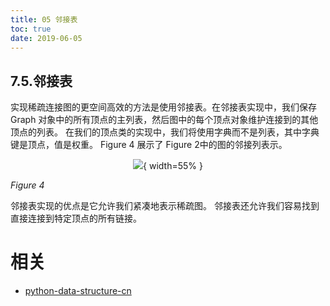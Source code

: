 ```yaml
---
title: 05 邻接表
toc: true
date: 2019-06-05
---
```

## 7.5.邻接表

实现稀疏连接图的更空间高效的方法是使用邻接表。在邻接表实现中，我们保存 Graph 对象中的所有顶点的主列表，然后图中的每个顶点对象维护连接到的其他顶点的列表。 在我们的顶点类的实现中，我们将使用字典而不是列表，其中字典键是顶点，值是权重。 Figure 4 展示了 Figure 2中的图的邻接列表示。
<center>

![](http://images.iterate.site/blog/image/20190702/FiTcQ0dzptYq.png?imageslim){ width=55% }

</center>

*Figure 4*

邻接表实现的优点是它允许我们紧凑地表示稀疏图。 邻接表还允许我们容易找到直接连接到特定顶点的所有链接。




# 相关

- [python-data-structure-cn](https://github.com/facert/python-data-structure-cn)
